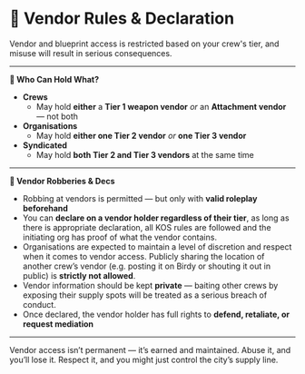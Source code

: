 # 🧾 Vendor Rules & Declaration

Vendor and blueprint access is restricted based on your crew's tier, and misuse will result in serious consequences.

***

**🛒 Who Can Hold What?**

* **Crews**
  * May hold **either** a **Tier 1 weapon vendor** _or_ an **Attachment vendor** — not both
* **Organisations**
  * May hold **either one Tier 2 vendor** _or_ **one Tier 3 vendor**
* **Syndicated**
  * May hold **both Tier 2 and Tier 3 vendors** at the same time

***

**🧨 Vendor Robberies & Decs**

* Robbing at vendors is permitted — but only with **valid roleplay beforehand**
* You can **declare on a vendor holder regardless of their tier**, as long as there is appropriate declaration, all KOS rules are followed and the initiating org has proof of what the vendor contains.
* Organisations are expected to maintain a level of discretion and respect when it comes to vendor access. Publicly sharing the location of another crew’s vendor (e.g. posting it on Birdy or shouting it out in public) is **strictly not allowed**.
* Vendor information should be kept **private** — baiting other crews by exposing their supply spots will be treated as a serious breach of conduct.
* Once declared, the vendor holder has full rights to **defend, retaliate, or request mediation**

***

Vendor access isn’t permanent — it’s earned and maintained. Abuse it, and you’ll lose it. Respect it, and you might just control the city’s supply line.
